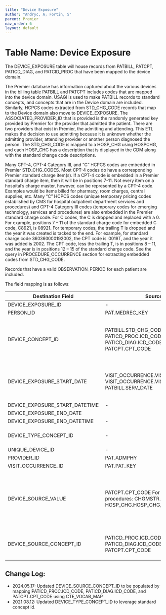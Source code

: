 ```yaml
---
title: "Device Exposure"
author: "Andryc, A; Fortin, S"
parent: Premier
nav_order: 6
layout: default
---
```


# Table Name: Device Exposure

The DEVICE_EXPOSURE table will house records from PATBILL, PATCPT, PATICD_DIAG, and PATCID_PROC that have been mapped to the device domain.  

The Premier database has information captured about the various devices in the billing table PATBILL and PATCPT includes codes that are mapped into the device domain. USAGI is used to make PATBILL records to standard concepts, and concepts that are in the Device domain are included. Similarly, HCPCS codes extracted from STD_CHG_CODE records that map to the Device domain also move to DEVICE_EXPOSURE. The ASSOCIATED_PROVIDER_ID that is provided is the randomly generated key provided by Premier for the provider that admitted the patient. There are two providers that exist in Premier, the admitting and attending. This ETL makes the decision to use admitting because it is unknown whether the admitting provider, attending provider or another person diagnosed the person. The STD_CHG_CODE is mapped to a HOSP_CHG using HOSPCHG, and each HOSP_CHG has a description that is displayed in the CDM along with the standard change code descriptions.  

Many CPT-4, CPT-4 Category III, and “C” HCPCS codes are embedded in Premier STD_CHG_CODES.  Most CPT-4 codes do have a corresponding Premier standard charge item(s). If a CPT-4 code is embedded in a Premier standard charge item, then it will be in positions 7-11. Not every item on a hospital’s charge master, however, can be represented by a CPT-4 code. Examples would be items billed for pharmacy, room charges, central supplies, etc. Many “C” HCPCS codes (unique temporary pricing codes established by CMS for hospital outpatient department services and procedures) and CPT-4 Category III codes (temporary codes for emerging technology, services and procedures) are also embedded in the Premier standard charge code. For C codes, the C is dropped and replaced with a 0. For example, positions 7 – 11 of the standard charge code for embedded C code, C8921, is 08921. For temporary codes, the trailing T is dropped and the year it was created is tacked to the end. For example, for standard charge code 360360000192002, the CPT code is  0019T, and the year it was added is 2002. The CPT code, less the trailing T, is in positions 8 – 11, and the year is in positions 12 – 15 of the standard charge code. See the query in PROCEDURE_OCCURRENCE section for extracting embedded codes from STD_CHG_CODE. 

Records that have a valid OBSERVATION_PERIOD for each patient are included. 

The field mapping is as follows: 

| Destination Field  | Source Field  | Applied Rule  | Comment  |
| --- | --- | --- | --- |
| DEVICE_EXPOSURE_ID  | -  | System-generated  |  |
| PERSON_ID  | PAT.MEDREC_KEY  |  |  |
| DEVICE_CONCEPT_ID  | PATBILL.STD_CHG_CODE <br> PATICD_PROC.ICD_CODE <br> PATICD_DIAG.ICD_CODE <br> PATCPT.CPT_CODE  | QUERY:SOURCE To STANDARD: SELECT TARGET_CONCEPT_ID FROM CTE_VOCAB_MAP WHERE SOURCE_VOCABULARY_ID IN ('HCPCS', 'ICD10CM', 'JNJ_PMR_PROC_CHRG_CD') AND TARGET_DOMAIN_ID IN ('Device')  |
| DEVICE_EXPOSURE_START_DATE  | VISIT_OCCURRENCE.VISIT_END_DATE<br>VISIT_OCCURRENCE.VISIT_START_DATE<br>PATBILL.SERV_DATE  | If the device is a CPT code or HCPCS code then discharge date is used as device date because the exact date is unknown. If the row is coming from PATBILL then a combination or admit date and service date is used.  |
| DEVICE_EXPOSURE_START_DATETIME  | -  | NULL  |  |
| DEVICE_EXPOSURE_END_DATE  |    |  |  |
| DEVICE_EXPOSURE_END_DATETIME  | -  | NULL  |  |
| DEVICE_TYPE_CONCEPT_ID | -  | All records within the device_exposure table should have a device_type_concept_id = 32875 (Provider financial system) |  |
| UNIQUE_DEVICE_ID  | -  | NULL  |  |
| PROVIDER_ID  | PAT.ADMPHY  |  |  |
| VISIT_OCCURRENCE_ID  | PAT.PAT_KEY  |  |  |
| DEVICE_SOURCE_VALUE  | PATCPT.CPT_CODE For all other procedures: CHGMSTR.STD_CHG_CODE_DESC/ HOSP_CHG.HOSP_CHG_DESC   | SELECT SOURCE_VALUE FROM  ( SELECT CONCAT(STD_CHG_DESC, ' / ', HOSP_CHG_DESC) AS SOURCE_VALUE FROM PATBILL A JOIN CHGMSTR B ON A.STD_CHG_CODE=B.STD_CHG_CODE JOIN hospchg C ON A.hosp_chg_id=C.hosp_chg_id  ) A UNION ( SELECT CPT_CODE AS SOURCE_VALUE FROM PATCPT )  | To preserve the most detailed description of procedures, if hospital charge descriptions are available, they are to be used, otherwise standard charge code description is displayed  |
| DEVICE_SOURCE_CONCEPT_ID  | PATICD_PROC.ICD_CODE <br> PATICD_DIAG.ICD_CODE <br> PATCPT.CPT_CODE | QUERY:SOURCE To STANDARD: SELECT SOURCE_CONCEPT_ID FROM CTE_VOCAB_MAP WHERE SOURCE_VOCABULARY_ID IN ('HCPCS', 'ICD10CM') AND DOMAIN_ID IN ('Device')  | PATBILL.STD_CHG_CODE are codes unique to premier and do not have representation in the vocabulary  |

## Change Log:
* 2024.05.17: Updated DEVICE_SOURCE_CONCEPT_ID to be populated by mapping PATICD_PROC.ICD_CODE, PATICD_DIAG.ICD_CODE, and PATCPT.CPT_CODE using CTE_VOCAB_MAP
* 2021.08.12:  Updated DEVICE_TYPE_CONCEPT_ID to leverage standard concept id.
